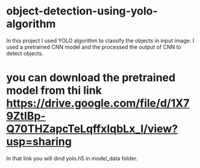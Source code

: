 # object-detection-using-yolo-algorithm
In this project I used YOLO algorithm to classify the objects in input image. I used a pretrained CNN model and the processed the output of CNN to detect objects.
# you can download the pretrained model from thi link https://drive.google.com/file/d/1X79ZtIBp-Q70THZapcTeLqffxIqbLx_I/view?usp=sharing
In that link you will dind yolo.h5 in model_data folder.
